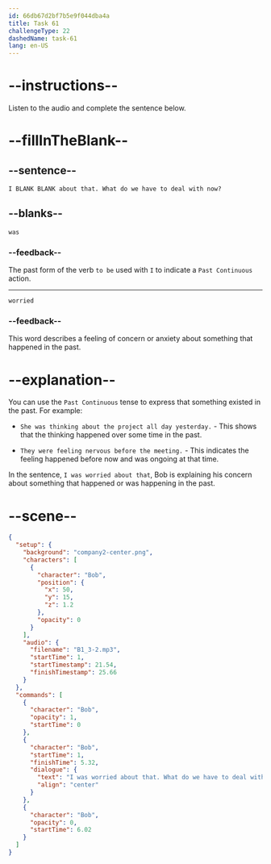 ```yaml
---
id: 66db67d2bf7b5e9f044dba4a
title: Task 61
challengeType: 22
dashedName: task-61
lang: en-US
---
```

<!--
AUDIO REFERENCE:
Bob: I was worried about that. What do we have to deal with now?
-->

# --instructions--

Listen to the audio and complete the sentence below.

# --fillInTheBlank--

## --sentence--

`I BLANK BLANK about that. What do we have to deal with now?`

## --blanks--

`was`

### --feedback--

The past form of the verb `to be` used with `I` to indicate a `Past Continuous` action.

---

`worried`

### --feedback--

This word describes a feeling of concern or anxiety about something that happened in the past.

# --explanation--

You can use the `Past Continuous` tense to express that something existed in the past. For example:

- `She was thinking about the project all day yesterday.` - This shows that the thinking happened over some time in the past.

- `They were feeling nervous before the meeting.` - This indicates the feeling happened before now and was ongoing at that time.

In the sentence, `I was worried about that`, Bob is explaining his concern about something that happened or was happening in the past.

# --scene--

```json
{
  "setup": {
    "background": "company2-center.png",
    "characters": [
      {
        "character": "Bob",
        "position": {
          "x": 50,
          "y": 15,
          "z": 1.2
        },
        "opacity": 0
      }
    ],
    "audio": {
      "filename": "B1_3-2.mp3",
      "startTime": 1,
      "startTimestamp": 21.54,
      "finishTimestamp": 25.66
    }
  },
  "commands": [
    {
      "character": "Bob",
      "opacity": 1,
      "startTime": 0
    },
    {
      "character": "Bob",
      "startTime": 1,
      "finishTime": 5.32,
      "dialogue": {
        "text": "I was worried about that. What do we have to deal with now?",
        "align": "center"
      }
    },
    {
      "character": "Bob",
      "opacity": 0,
      "startTime": 6.02
    }
  ]
}
```
